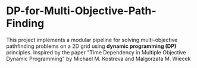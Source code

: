 # DP-for-Multi-Objective-Path-Finding
This project implements a modular pipeline for solving multi-objective pathfinding problems on a 2D grid using **dynamic programming (DP)** principles. Inspired by the paper "Time Dependency in Multiple Objective Dynamic Programming" by Michael M. Kostreva and Malgorzata M. Wiecek
